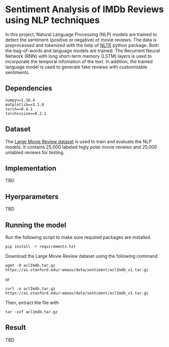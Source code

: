 # Sentiment Analysis of IMDb Reviews using NLP techniques

In this project, Natural Language Processing (NLP) models are trained to detect the sentiment (positive or negative) of movie reviews. The data is preprocessed and tokenized with the help of [NLTK](https://www.nltk.org/) python package. Both the bag-of-words and language models are trained. The Recurrent Neural Network (RNN) with long short-term memory (LSTM) layers is used to incorporate the temporal infomation of the text. In addition, the trained language model is used to generate fake reviews with customizable sentiments.

## Dependencies

```
numpy==1.16.4
matplotlib==3.1.0
torch==0.4.1
torchvision==0.2.1
```

## Dataset

The [Large Movie Review dataset](https://ai.stanford.edu/~amaas/data/sentiment/) is used to train and evaluate the NLP models. It contains 25,000 labeled higly polar movie reviews and 25,000 unlabled reviews for testing.

## Implementation

TBD

## Hyerparameters

TBD

## Running the model

Run the following script to make sure required packages are installed.
```
pip install -r requirements.txt
```
Download the Large Movie Review dataset using the following command.
```
wget -O aclImdb.tar.gz https://ai.stanford.edu/~amaas/data/sentiment/aclImdb_v1.tar.gz
```
or
```
curl -o aclImdb.tar.gz https://ai.stanford.edu/~amaas/data/sentiment/aclImdb_v1.tar.gz
```
Then, extract the file with
```
tar -xzf aclImdb.tar.gz
```

## Result

TBD
